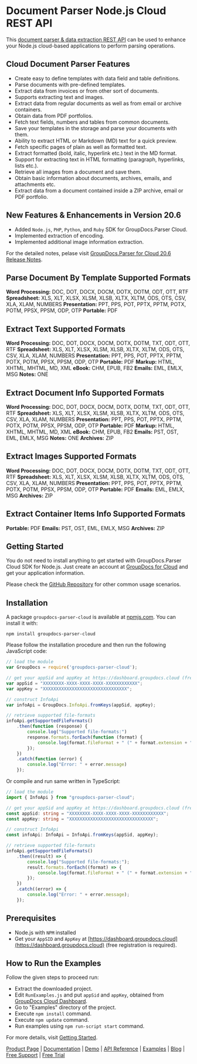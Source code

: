 # Document Parser Node.js Cloud REST API

This [document parser & data extraction REST API](https://products.groupdocs.cloud/parser/nodejs) can be used to enhance your Node.js cloud-based applications to perform parsing operations.

## Cloud Document Parser Features

- Create easy to define templates with data field and table definitions.
- Parse documents with pre-defined templates.
- Extract data from invoices or from other sort of documents.
- Supports extracting text and images.
- Extract data from regular documents as well as from email or archive containers.
- Obtain data from PDF portfolios.
- Fetch text fields, numbers and tables from common documents.
- Save your templates in the storage and parse your documents with them.
- Ability to extract HTML or Markdown (MD) text for a quick preview.
- Fetch specific pages of plain as well as formatted text.
- Extract formatted (bold, italic, hyperlink etc.) text in the MD format.
- Support for extracting text in HTML formatting (paragraph, hyperlinks, lists etc.).
- Retrieve all images from a document and save them.
- Obtain basic information about documents, archives, emails, and attachments etc.
- Extract data from a document contained inside a ZIP archive, email or PDF portfolio.

## New Features & Enhancements in Version 20.6

- Added `Node.js`, `PHP`, `Python`, and `Ruby` SDK for GroupDocs.Parser Cloud.
- Implemented extraction of encoding.
- Implemented additional image information extraction.

For the detailed notes, pelase visit [GroupDocs.Parser for Cloud 20.6 Release Notes](https://wiki.groupdocs.cloud/parsercloud/release-notes/release-notes-2020/groupdocs-parser-for-cloud-20-6-release-notes).

## Parse Document By Template Supported Formats

**Word Processing:** DOC, DOT, DOCX, DOCM, DOTX, DOTM, ODT, OTT, RTF
**Spreadsheet:** XLS, XLT, XLSX, XLSM, XLSB, XLTX, XLTM, ODS, OTS, CSV, XLA, XLAM, NUMBERS
**Presentation:** PPT, PPS, POT, PPTX, PPTM, POTX, POTM, PPSX, PPSM, ODP, OTP
**Portable:** PDF

## Extract Text Supported Formats

**Word Processing:** DOC, DOT, DOCX, DOCM, DOTX, DOTM, TXT, ODT, OTT, RTF
**Spreadsheet:** XLS, XLT, XLSX, XLSM, XLSB, XLTX, XLTM, ODS, OTS, CSV, XLA, XLAM, NUMBERS
**Presentation:** PPT, PPS, POT, PPTX, PPTM, POTX, POTM, PPSX, PPSM, ODP, OTP
**Portable:** PDF
**Markup:** HTML, XHTML, MHTML, MD, XML
**eBook:** CHM, EPUB, FB2
**Emails:** EML, EMLX, MSG
**Notes:** ONE

## Extract Document Info Supported Formats

**Word Processing:** DOC, DOT, DOCX, DOCM, DOTX, DOTM, TXT, ODT, OTT, RTF
**Spreadsheet:** XLS, XLT, XLSX, XLSM, XLSB, XLTX, XLTM, ODS, OTS, CSV, XLA, XLAM, NUMBERS
**Presentation:** PPT, PPS, POT, PPTX, PPTM, POTX, POTM, PPSX, PPSM, ODP, OTP
**Portable:** PDF
**Markup:** HTML, XHTML, MHTML, MD, XML
**eBook:** CHM, EPUB, FB2
**Emails:** PST, OST, EML, EMLX, MSG
**Notes:** ONE
**Archives:** ZIP

## Extract Images Supported Formats

**Word Processing:** DOC, DOT, DOCX, DOCM, DOTX, DOTM, TXT, ODT, OTT, RTF
**Spreadsheet:** XLS, XLT, XLSX, XLSM, XLSB, XLTX, XLTM, ODS, OTS, CSV, XLA, XLAM, NUMBERS
**Presentation:** PPT, PPS, POT, PPTX, PPTM, POTX, POTM, PPSX, PPSM, ODP, OTP
**Portable:** PDF
**Emails:** EML, EMLX, MSG
**Archives:** ZIP

## Extract Container Items Info Supported Formats

**Portable:** PDF
**Emails:** PST, OST, EML, EMLX, MSG
**Archives:** ZIP

## Getting Started

You do not need to install anything to get started with GroupDocs.Parser Cloud SDK for Node.js. Just create an account at [GroupDocs for Cloud](https://dashboard.groupdocs.cloud/#/apps) and get your application information.

Please check the [GitHub Repository](https://github.com/groupdocs-parser-cloud/groupdocs-parser-cloud-node-samples) for other common usage scenarios.

## Installation

A package `groupdocs-parser-cloud` is available at [npmjs.com](https://www.npmjs.com/package/groupdocs-parser-cloud). You can install it with:

```shell
npm install groupdocs-parser-cloud
```

Please follow the installation procedure and then run the following JavaScript code:

```js
// load the module
var GroupDocs = require('groupdocs-parser-cloud');

// get your appSid and appKey at https://dashboard.groupdocs.cloud (free registration is required).
var appSid = "XXXXXXXX-XXXX-XXXX-XXXX-XXXXXXXXXXXX";
var appKey = "XXXXXXXXXXXXXXXXXXXXXXXXXXXXXXXX";

// construct InfoApi
var infoApi = GroupDocs.InfoApi.fromKeys(appSid, appKey);

// retrieve supported file-formats
infoApi.getSupportedFileFormats()
    .then(function (response) {
        console.log("Supported file-formats:")
        response.formats.forEach(function (format) {
            console.log(format.fileFormat + " (" + format.extension + ")");
        });
    })
    .catch(function (error) {
        console.log("Error: " + error.message)
    });
```

Or compile and run same written in TypeScript:

```ts
// load the module
import { InfoApi } from "groupdocs-parser-cloud";

// get your appSid and appKey at https://dashboard.groupdocs.cloud (free registration is required).
const appSid: string = "XXXXXXXX-XXXX-XXXX-XXXX-XXXXXXXXXXXX";
const appKey: string = "XXXXXXXXXXXXXXXXXXXXXXXXXXXXXXXX";

// construct InfoApi
const infoApi: InfoApi = InfoApi.fromKeys(appSid, appKey);

// retrieve supported file-formats
infoApi.getSupportedFileFormats()
    .then((result) => {
        console.log("Supported file-formats:");
        result.formats.forEach((format) => {
            console.log(format.fileFormat + " (" + format.extension + ")");
        });
    })
    .catch((error) => {
        console.log("Error: " + error.message);
    });
```

## Prerequisites

- Node.js with `NPM` installed
- Get your `AppSID` and `AppKey` at [https://dashboard.groupdocs.cloud](https://dashboard.groupdocs.cloud) (free registration is required).

## How to Run the Examples

Follow the given steps to proceed run:

- Extract the downloaded project.
- Edit `RunExamples.js` and put `appSid` and `appKey`, obtained from [GroupDocs Cloud Dashboard](https://dashboard.groupdocs.cloud).
- Go to "Examples" directory of the project.
- Execute `npm install` command.
- Execute `npm update` command.
- Run examples using `npm run-script start` command.

For more details, visit [Getting Started](https://docs.groupdocs.cloud/display/parsercloud/Getting+Started).

[Product Page](https://products.groupdocs.cloud/parser/nodejs) | [Documentation](https://wiki.groupdocs.cloud/parsercloud/) | [Demo](https://products.groupdocs.app/parser/family) | [API Reference](https://apireference.groupdocs.cloud/parser/) | [Examples](https://github.com/groupdocs-parser-cloud/groupdocs-parser-cloud-node-samples) | [Blog](https://blog.groupdocs.cloud/category/parser/) | [Free Support](https://forum.groupdocs.cloud/c/parser) | [Free Trial](https://dashboard.groupdocs.cloud/#/apps)
